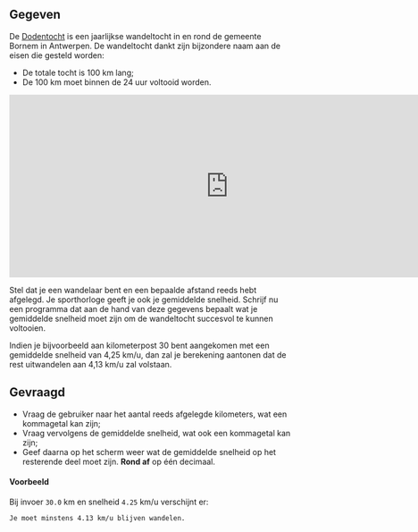 ## Gegeven
De <a href="https://nl.wikipedia.org/wiki/Dodentocht_Bornem" target="_blank">Dodentocht</a> is een jaarlijkse wandeltocht in en rond de gemeente Bornem in Antwerpen. De wandeltocht dankt zijn bijzondere naam aan de eisen die gesteld worden:

- De totale tocht is 100 km lang;
- De 100 km moet binnen de 24 uur voltooid worden.

<div class="hidden-print">
    <div class="dodona-centered-group">
    <iframe width="784" height="327" src="https://www.youtube.com/embed/_fvof1-mDGo?si=ckHbGITSrLdSvajA" title="Dodentocht 2022" frameborder="0" allow="accelerometer; autoplay; clipboard-write; encrypted-media; gyroscope; picture-in-picture" allowfullscreen></iframe>
    </div>
</div>

Stel dat je een wandelaar bent en een bepaalde afstand reeds hebt afgelegd. Je sporthorloge geeft je ook je gemiddelde snelheid. Schrijf nu een programma dat aan de hand van deze gegevens bepaalt wat je gemiddelde snelheid moet zijn om de wandeltocht succesvol te kunnen voltooien.

Indien je bijvoorbeeld aan kilometerpost 30 bent aangekomen met een gemiddelde snelheid van 4,25 km/u, dan zal je berekening aantonen dat de rest uitwandelen aan 4,13 km/u zal volstaan.

## Gevraagd

- Vraag de gebruiker naar het aantal reeds afgelegde kilometers, wat een kommagetal kan zijn;
- Vraag vervolgens de gemiddelde snelheid, wat ook een kommagetal kan zijn; 
- Geef daarna op het scherm weer wat de gemiddelde snelheid op het resterende deel moet zijn. **Rond af** op één decimaal.

#### Voorbeeld

Bij invoer `30.0` km en snelheid `4.25` km/u verschijnt er:

```
Je moet minstens 4.13 km/u blijven wandelen.
```
